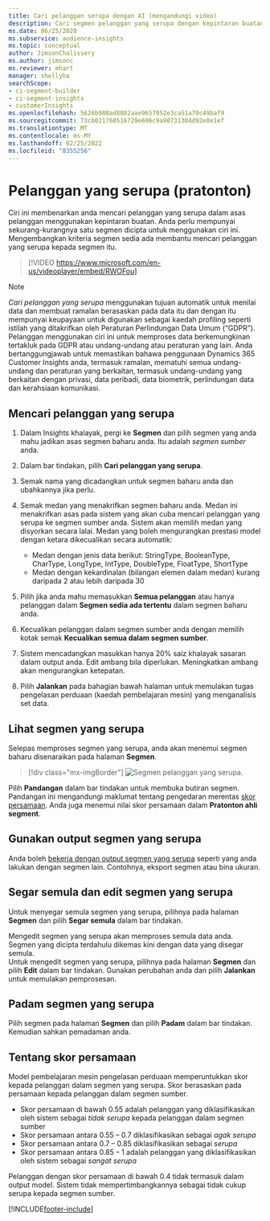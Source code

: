 ```yaml
---
title: Cari pelanggan serupa dengan AI (mengandungi video)
description: Cari segmen pelanggan yang serupa dengan kepintaran buatan.
ms.date: 06/25/2020
ms.subservice: audience-insights
ms.topic: conceptual
author: JimsonChalissery
ms.author: jimsonc
ms.reviewer: mhart
manager: shellyha
searchScope:
- ci-segment-builder
- ci-segment-insights
- customerInsights
ms.openlocfilehash: 5626b980ad8802aae9657052e3ca51a70c49baf9
ms.sourcegitcommit: 73cb021760516729e696c9a90731304d92e0e1ef
ms.translationtype: MT
ms.contentlocale: ms-MY
ms.lasthandoff: 02/25/2022
ms.locfileid: "8355256"
---
```

# <a name="similar-customers-preview"></a>Pelanggan yang serupa (pratonton)

Ciri ini membenarkan anda mencari pelanggan yang serupa dalam asas pelanggan menggunakan kepintaran buatan. Anda perlu mempunyai sekurang-kurangnya satu segmen dicipta untuk menggunakan ciri ini. Mengembangkan kriteria segmen sedia ada membantu mencari pelanggan yang serupa kepada segmen itu.

> [!VIDEO https://www.microsoft.com/en-us/videoplayer/embed/RWOFou]

> [!NOTE]
> *Cari pelanggan yang serupa* menggunakan tujuan automatik untuk menilai data dan membuat ramalan berasaskan pada data itu dan dengan itu mempunyai keupayaan untuk digunakan sebagai kaedah profiling seperti istilah yang ditakrifkan oleh Peraturan Perlindungan Data Umum (“GDPR”). Pelanggan menggunakan ciri ini untuk memproses data berkemungkinan tertakluk pada GDPR atau undang-undang atau peraturan yang lain. Anda bertanggungjawab untuk memastikan bahawa penggunaan Dynamics 365 Customer Insights anda, termasuk ramalan, mematuhi semua undang-undang dan peraturan yang berkaitan, termasuk undang-undang yang berkaitan dengan privasi, data peribadi, data biometrik, perlindungan data dan kerahsiaan komunikasi.

## <a name="finding-similar-customers"></a>Mencari pelanggan yang serupa

1. Dalam Insights khalayak, pergi ke **Segmen** dan pilih segmen yang anda mahu jadikan asas segmen baharu anda. Itu adalah *segmen sumber* anda.

1. Dalam bar tindakan, pilih **Cari pelanggan yang serupa**.

1. Semak nama yang dicadangkan untuk segmen baharu anda dan ubahkannya jika perlu.

1. Semak medan yang menakrifkan segmen baharu anda. Medan ini menakrifkan asas pada sistem yang akan cuba mencari pelanggan yang serupa ke segmen sumber anda. Sistem akan memilih medan yang disyorkan secara lalai.
  Medan yang boleh mengurangkan prestasi model dengan ketara dikecualikan secara automatik:
  
   - Medan dengan jenis data berikut: StringType, BooleanType, CharType, LongType, IntType, DoubleType, FloatType, ShortType
   - Medan dengan kekardinalan (bilangan elemen dalam medan) kurang daripada 2 atau lebih daripada 30

1. Pilih jika anda mahu memasukkan **Semua pelanggan** atau hanya pelanggan dalam **Segmen sedia ada tertentu** dalam segmen baharu anda.

1. Kecualikan pelanggan dalam segmen sumber anda dengan memilih kotak semak **Kecualikan semua dalam segmen sumber**.

1. Sistem mencadangkan masukkan hanya 20% saiz khalayak sasaran dalam output anda. Edit ambang bila diperlukan. Meningkatkan ambang akan mengurangkan ketepatan.

1. Pilih **Jalankan** pada bahagian bawah halaman untuk memulakan tugas pengelasan perduaan (kaedah pembelajaran mesin) yang menganalisis set data.

## <a name="view-the-similar-segment"></a>Lihat segmen yang serupa

Selepas memproses segmen yang serupa, anda akan menemui segmen baharu disenaraikan pada halaman **Segmen**.

> [!div class="mx-imgBorder"]
> ![Segmen pelanggan yang serupa.](media/expanded-segment.png "Segmen pelanggan yang serupa")

Pilih **Pandangan** dalam bar tindakan untuk membuka butiran segmen. Pandangan ini mengandungi maklumat tentang pengedaran merentas [skor persamaan](#about-similarity-scores). Anda juga menemui nilai skor persamaan dalam **Pratonton ahli segment**.

## <a name="use-the-output-of-a-similar-segment"></a>Gunakan output segmen yang serupa

Anda boleh [bekerja dengan output segmen yang serupa](segments.md) seperti yang anda lakukan dengan segmen lain. Contohnya, eksport segmen atau bina ukuran.

## <a name="refresh-and-edit-a-similar-segment"></a>Segar semula dan edit segmen yang serupa

Untuk menyegar semula segmen yang serupa, pilihnya pada halaman **Segmen** dan pilih **Segar semula** dalam bar tindakan.

Mengedit segmen yang serupa akan memproses semula data anda. Segmen yang dicipta terdahulu dikemas kini dengan data yang disegar semula.    
Untuk mengedit segmen yang serupa, pilihnya pada halaman **Segmen** dan pilih **Edit** dalam bar tindakan. Gunakan perubahan anda dan pilih **Jalankan** untuk memulakan pemprosesan.

## <a name="delete-a-similar-segment"></a>Padam segmen yang serupa

Pilih segmen pada halaman **Segmen** dan pilih **Padam** dalam bar tindakan. Kemudian sahkan pemadaman anda.

## <a name="about-similarity-scores"></a>Tentang skor persamaan

Model pembelajaran mesin pengelasan perduaan memperuntukkan skor kepada pelanggan dalam segmen yang serupa. Skor berasaskan pada persamaan kepada pelanggan dalam segmen sumber.

- Skor persamaan di bawah 0.55 adalah pelanggan yang diklasifikasikan oleh sistem sebagai *tidak serupa* kepada pelanggan dalam segmen sumber
- Skor persamaan antara 0.55 – 0.7 diklasifikasikan sebagai *agak serupa*
- Skor persamaan antara 0.7 – 0.85 diklasifikasikan sebagai *serupa*
- Skor persamaan antara 0.85 – 1 adalah pelanggan yang diklasifikasikan oleh sistem sebagai *sangat serupa*

Pelanggan dengan skor persamaan di bawah 0.4 tidak termasuk dalam output model. Sistem tidak mempertimbangkannya sebagai tidak cukup serupa kepada segmen sumber.


[!INCLUDE[footer-include](../includes/footer-banner.md)]
